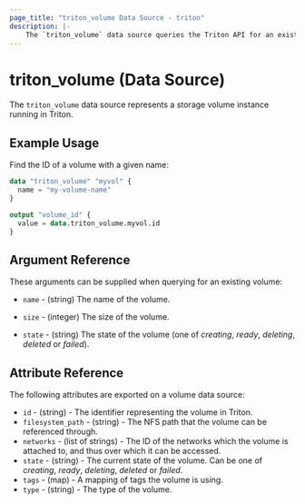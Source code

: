 ```yaml
---
page_title: "triton_volume Data Source - triton"
description: |-
    The `triton_volume` data source queries the Triton API for an existing volume.
---
```


# triton_volume (Data Source)

The `triton_volume` data source represents a storage volume instance running in Triton.

## Example Usage

Find the ID of a volume with a given name:

```terraform
data "triton_volume" "myvol" {
  name = "my-volume-name"
}

output "volume_id" {
  value = data.triton_volume.myvol.id
}
```

## Argument Reference

These arguments can be supplied when querying for an existing volume:

* `name` - (string) The name of the volume.

* `size` - (integer) The size of the volume.

* `state` - (string) The state of the volume (one of *creating*, *ready*, *deleting*, *deleted* or *failed*).

## Attribute Reference

The following attributes are exported on a volume data source:

* `id` - (string) - The identifier representing the volume in Triton.
* `filesystem_path` - (string) - The NFS path that the volume can be referenced through.
* `networks` - (list of strings) - The ID of the networks which the volume is attached to, and thus over which it can be accessed.
* `state` - (string) - The current state of the volume. Can be one of *creating*, *ready*, *deleting*, *deleted* or *failed*.
* `tags` - (map) - A mapping of tags the volume is using.
* `type` - (string) - The type of the volume.
